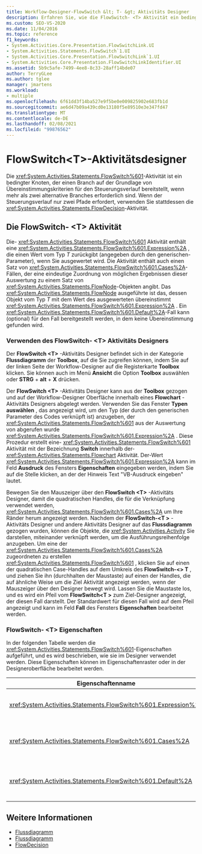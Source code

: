 ```yaml
---
title: Workflow-Designer-FlowSwitch &lt; T- &gt; Aktivitäts Designer
description: Erfahren Sie, wie die FlowSwitch- <T> Aktivität ein bedingter Knoten ist, der Verzweigungen für die Ablauf Steuerung basierend auf dem Übereinstimmungs Kriterium bereitstellt.
ms.custom: SEO-VS-2020
ms.date: 11/04/2016
ms.topic: reference
f1_keywords:
- System.Activities.Core.Presentation.FlowSwitchLink.UI
- System.Activities.Statements.FlowSwitch`1.UI
- System.Activities.Core.Presentation.FlowSwitchLink`1.UI
- System.Activities.Core.Presentation.FlowSwitchLinkIdentifier.UI
ms.assetid: 5b9c5afe-7499-4ee8-8c33-28aff14bde07
author: TerryGLee
ms.author: tglee
manager: jmartens
ms.workload:
- multiple
ms.openlocfilehash: 6f61dd3f14ba527e9f5be0e009825902e683fb1d
ms.sourcegitcommit: ae6d47b09a439cd0e13180f5e89510e3e347fd47
ms.translationtype: MT
ms.contentlocale: de-DE
ms.lasthandoff: 02/08/2021
ms.locfileid: "99876562"
---
```

# <a name="flowswitcht-activity-designer"></a>FlowSwitch\<T>-Aktivitätsdesigner

Die <xref:System.Activities.Statements.FlowSwitch%601>-Aktivität ist ein bedingter Knoten, der einen Branch auf der Grundlage von Übereinstimmungskriterien für den Steuerungsverlauf bereitstellt, wenn mehr als zwei alternative Branches erforderlich sind. Wenn der Steuerungsverlauf nur zwei Pfade erfordert, verwenden Sie stattdessen die <xref:System.Activities.Statements.FlowDecision>-Aktivität.

## <a name="the-flowswitcht-activity"></a>Die FlowSwitch- \<T> Aktivität

Die- <xref:System.Activities.Statements.FlowSwitch%601> Aktivität enthält eine <xref:System.Activities.Statements.FlowSwitch%601.Expression%2A> , die einen Wert vom Typ *T* zurückgibt (angegeben durch den generischen-Parameter), wenn Sie ausgewertet wird. Die Aktivität enthält auch einen Satz von <xref:System.Activities.Statements.FlowSwitch%601.Cases%2A>-Fällen, der eine eindeutige Zuordnung von möglichen Ergebnissen dieser Auswertung zu einem Satz von <xref:System.Activities.Statements.FlowNode>-Objekten angibt. Das <xref:System.Activities.Statements.FlowNode> ausgeführte ist das, dessen Objekt vom Typ *T* mit dem Wert des ausgewerteten übereinstimmt <xref:System.Activities.Statements.FlowSwitch%601.Expression%2A> . Ein <xref:System.Activities.Statements.FlowSwitch%601.Default%2A>-Fall kann (optional) für den Fall bereitgestellt werden, in dem keine Übereinstimmung gefunden wird.

### <a name="using-the-flowswitcht-activity-designer"></a>Verwenden des FlowSwitch- \<T> Aktivitäts Designers

Der **FlowSwitch \<T>** -Aktivitäts Designer befindet sich in der Kategorie **Flussdiagramm** der **Toolbox**, auf die Sie zugreifen können, indem Sie auf der linken Seite der Workflow-Designer auf die Registerkarte **Toolbox** klicken. Sie können auch im Menü **Ansicht** die Option **Toolbox** auswählen oder **STRG** + **alt** + **X** drücken.

Der **FlowSwitch \<T>** -Aktivitäts Designer kann aus der **Toolbox** gezogen und auf der Workflow-Designer Oberfläche innerhalb eines **Flowchart** -Aktivitäts Designers abgelegt werden. Verwenden Sie das Fenster **Typen auswählen** , das angezeigt wird, um den Typ (der durch den generischen Parameter des Codes verknüpft ist) anzugeben, der <xref:System.Activities.Statements.FlowSwitch%601> aus der Auswertung von abgerufen wurde <xref:System.Activities.Statements.FlowSwitch%601.Expression%2A> . Diese Prozedur erstellt eine- <xref:System.Activities.Statements.FlowSwitch%601> Aktivität mit der Bezeichnung **Switch** innerhalb der- <xref:System.Activities.Statements.Flowchart> Aktivität. Der-Wert <xref:System.Activities.Statements.FlowSwitch%601.Expression%2A> kann im Feld **Ausdruck** des Fensters **Eigenschaften** eingegeben werden, indem Sie auf die Stelle klicken, an der der Hinweis Text "VB-Ausdruck eingeben" lautet.

Bewegen Sie den Mauszeiger über den **FlowSwitch \<T>** -Aktivitäts Designer, damit die quadratischen Handles, die für die Verknüpfung verwendet werden, <xref:System.Activities.Statements.FlowSwitch%601.Cases%2A> um Ihre Ränder herum angezeigt werden. Nachdem der **FlowSwitch-<T \>** -Aktivitäts Designer und andere Aktivitäts Designer auf das **Flussdiagramm** gezogen wurden, können die Objekte, die <xref:System.Activities.Activity> Sie darstellen, miteinander verknüpft werden, um die Ausführungsreihenfolge anzugeben. Um eine der <xref:System.Activities.Statements.FlowSwitch%601.Cases%2A> zugeordneten zu erstellen <xref:System.Activities.Statements.FlowSwitch%601> , klicken Sie auf einen der quadratischen Case-Handles auf dem Umkreis des **FlowSwitch-<\> T** , und ziehen Sie ihn (durchhalten der Maustaste) auf einen der Handles, die auf ähnliche Weise um die Ziel Aktivität angezeigt werden, wenn der Mauszeiger über den Designer bewegt wird. Lassen Sie die Maustaste los, und es wird ein Pfeil vom **FlowSwitch<T \>** zum Ziel-Designer angezeigt, der diesen Fall darstellt. Der Standardwert für diesen Fall wird auf dem Pfeil angezeigt und kann im Feld **Fall** des Fensters **Eigenschaften** bearbeitet werden.

### <a name="the-flowswitcht-properties"></a>FlowSwitch- \<T> Eigenschaften

In der folgenden Tabelle werden die <xref:System.Activities.Statements.FlowSwitch%601>-Eigenschaften aufgeführt, und es wird beschrieben, wie sie im Designer verwendet werden. Diese Eigenschaften können im Eigenschaftenraster oder in der Designeroberfläche bearbeitet werden.

|Eigenschaftenname|Erforderlich|Verbrauch|
|-|--------------|-|
|<xref:System.Activities.Statements.FlowSwitch%601.Expression%2A>|Richtig|Gibt den Ausdruck an, der ausgewertet wird, um zu bestimmen, zu welchem der <xref:System.Activities.Statements.FlowSwitch%601.Cases%2A>-Fälle im Ausführungspfad gewechselt werden soll.|
|<xref:System.Activities.Statements.FlowSwitch%601.Cases%2A>|Falsch|Gibt eine eindeutige Zuordnung von möglichen Ergebnissen an, die durch die Auswertung von <xref:System.Activities.Statements.FlowSwitch%601.Expression%2A> für einen Satz von <xref:System.Activities.Statements.FlowNode>-Objekten ermittelt wurden.|
|<xref:System.Activities.Statements.FlowSwitch%601.Default%2A>|Richtig|Gibt die Zuordnung an, wenn das Auswertungsergebnis von <xref:System.Activities.Statements.FlowSwitch%601.Expression%2A> mit keinem der Werte übereinstimmt, die im <xref:System.Activities.Statements.FlowSwitch%601.Cases%2A>-Objekt enthalten sind.|

## <a name="see-also"></a>Weitere Informationen

- [Flussdiagramm](../workflow-designer/flowchart-activity-designers.md)
- [Flussdiagramm](../workflow-designer/flowchart-activity-designer.md)
- [FlowDecision](../workflow-designer/flowdecision-activity-designer.md)
